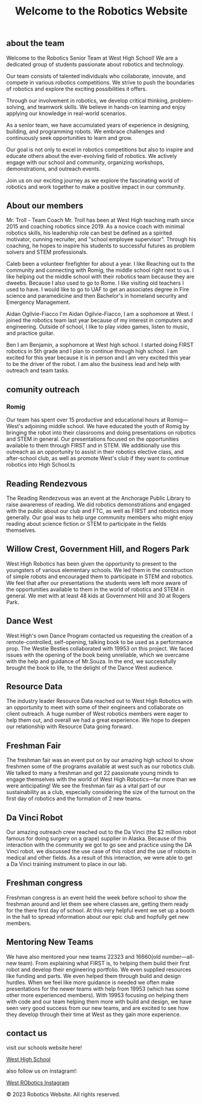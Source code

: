 <!DOCTYPE html>
<html lang="en">
<head>
  <meta charset="UTF-8">
  <meta name="viewport" content="width=device-width, initial-scale=1.0">
  <title> Robotics Website </title>
  <link rel="stylesheet" href="styles.css">
</head>
<body>
  <header>
    <h1>Welcome to the Robotics Website</h1>
 
  </header>
  <section id="about the team">
          <h2>about the team</h2>

  <p>Welcome to the Robotics Senior Team at West High School! We are a dedicated group of students passionate about robotics and technology.</p>
  <p>Our team consists of talented individuals who collaborate, innovate, and compete in various robotics competitions. We strive to push the boundaries of robotics and explore the exciting possibilities it offers.</p>
  <p>Through our involvement in robotics, we develop critical thinking, problem-solving, and teamwork skills. We believe in hands-on learning and enjoy applying our knowledge in real-world scenarios.</p>
  <p>As a senior team, we have accumulated years of experience in designing, building, and programming robots. We embrace challenges and continuously seek opportunities to learn and grow.</p>
  <p>Our goal is not only to excel in robotics competitions but also to inspire and educate others about the ever-evolving field of robotics. We actively engage with our school and community, organizing workshops, demonstrations, and outreach events.</p>
  <p>Join us on our exciting journey as we explore the fascinating world of robotics and work together to make a positive impact in our community.</p>
  </section>

  <main>
    <section id="about our member">
      <h2>About our members</h2>
      <p>
Mr. Troll - Team Coach
Mr. Troll has been at West High teaching math since 2015 and coaching robotics since 2019. As a novice coach with minimal robotics skills, his leadership role can best be defined as a spirited motivator, cunning recruiter, and "school employee supervisor". Through his coaching, he hopes to inspire his students to successful futures as problem solvers and STEM professionals.

Caleb
been a volunteer firefighter for about a year. I like Reaching out to the community and connecting with Romig, the middle school right next to us. I like  helping out the middle school with their robotics team because they are dweebs. Because I also used to go to Rome. I like visiting old teachers I used to have. I would like to go to UAF to get an associates degree in Fire science and paramedicine and then Bachelor's in homeland security and Emergency Management.

Aidan Ogilvie-Fiacco
I'm Aidan Ogilvie-Fiacco, I am a sophomore at West. I joined the robotics team last year because of my interest in computers and engineering. Outside of school, I like to play video games, listen to music, and practice guitar.

Ben
I am Benjamin, a sophomore at West high school. I started doing FIRST robotics in 5th grade and I plan to continue through high school. I am excited for this year because it is in person and I am very excited this year to be the driver of the robot. I am also the business lead and help with outreach and team tasks.

</p>
    </section>
<main>

  <section id="community outreach">
      <h2>comunity outreach</h2>

<h3>Romig</h3>
<p>
Our team has spent over 15 productive and educational hours at Romig—West's adjoining middle school. We have educated the youth of Romig by bringing the robot into their classrooms and doing presentations on robotics and STEM in general. Our presentations focused on the opportunities available to them through FIRST and in STEM. We additionally use this outreach as an opportunity to assist in their robotics elective class, and after-school club, as well as promote West's club if they want to continue robotics into High School.ts </p>

<h2> Reading Rendezvous </h2>
<p>  The Reading Rendezvous was an event at the Anchorage Public Library to raise awareness of reading. We did robotics demonstrations and engaged with the public about our club and FTC, as well as FIRST and robotics more generally. Our goal was to help urge community members who might enjoy reading about science fiction or STEM to participate in the fields themselves.</p>

<h2> Willow Crest, Government Hill, and Rogers Park </h2>
<p>  West High Robotics has been given the opportunity to present to the youngsters of various elementary schools. We led them in the construction of simple robots and encouraged them to participate in STEM and robotics.  We feel that after our presentations the students were left more aware of the opportunities available to them in the world of robotics and STEM in general. We met with at least 48 kids at Government Hill and 30 at Rogers Park. </p>

<h2> Dance West </h2>
<p> West High's own Dance Program contacted us requesting the creation of a remote-controlled, self-opening, talking book to be used as a performance prop. The Westie Besties collaborated with 19953 on this project. We faced issues with the opening of the book being unreliable, which we overcame with the help and guidance of Mr.Souza. In the end, we successfully brought the book to life, to the delight of the Dance West audience. </p>

<h2> Resource Data </h2>
<p> The industry leader Resource Data reached out to West High Robotics with an opportunity to meet with some of their engineers and collaborate on client outreach. A huge number of West robotics members were eager to help them out, and overall we had a great experience. We hope to deepen our relationship with Resource Data going forward. </p>

<h2> Freshman Fair </h2>
<p> The freshman fair was an event put on by our amazing high school to show freshmen some of the programs available at west such as our robotics club. We talked to many a freshman and got 22 passionate young minds to engage themselves with the world of West High Robotics—far more than we were anticipating! We see the freshman fair as a vital part of our sustainability as a club, especially considering the size of the turnout on the first day of robotics and the formation of 2 new teams. </p>

<h2> Da Vinci Robot </h2>
<p> Our amazing outreach crew reached out to the Da Vinci (the $2 million robot famous for doing surgery on a grape) supplier in Alaska. Because of this interaction with the community we got to go see and practice using the DA Vinci robot. we discussed the use case of this robot and the use of robots in medical and other fields. As a result of this interaction, we were able to get a Da Vinci training instrument to place in our lab. </p>

<h2> Freshman congress </h2>
<p> Freshman congress is an event held the week before school to show the freshman around and let them see where classes are, getting them ready for the there first day of school. At this very helpful event we set up a booth in the hall to spread information about our epic club and hopfully get new members. </p>

<h2> Mentoring New Teams </h2>
<p> We have also mentored your new teams 22323 and 16660(old number—all-new team). From explaining what FIRST is, to helping them build their first robot and develop their engineering portfolio. We even supplied resources like funding and parts. We even helped them through build and design hurdles. When we feel like more guidance is needed we often make presentations for the newer teams with help from 19953 (which has some other more experienced members). With 19953 focusing on helping them with code and our team helping them more with build and design, we have seen very good success from our new teams, and are excited to see how they develop through their time at West as they gain more experience. </p>
  
  </section>



  <section id="contact us">
        <h2>contact us</h2>
<p> visit our schools website here!</p>
<a href="https://www.asdk12.org/west" target="_blank">West High School</a>

<p> also follow us on instagram!:</p>
<a href="https://www.instagram.com/westeaglerobotics/" target="_blank">West RObotics Instagram</a>


  </main>

  <footer>
    <p>&copy; 2023 Robotics Website. All rights reserved.</p>
  </footer>

  <script src="scripts.js"></script>
</body>
</html>
